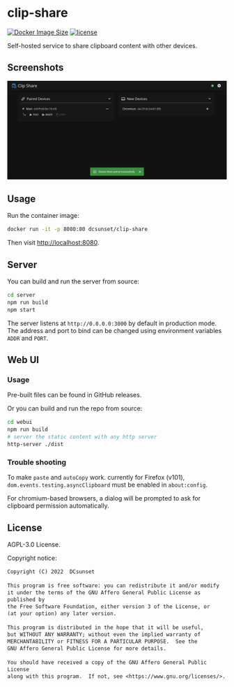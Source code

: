 # clip-share

[![Docker Image Size](https://badgen.net/docker/size/dcsunset/clip-share)](https://hub.docker.com/r/dcsunset/clip-share)
[![license](https://badgen.net/github/license/dcsunset/clip-share)](https://github.com/DCsunset/clip-share)

Self-hosted service to share clipboard content with other devices.

## Screenshots

![Screenshot](pictures/screenshot.png)


## Usage

Run the container image:

```sh
docker run -it -p 8080:80 dcsunset/clip-share
```

Then visit <http://localhost:8080>.

## Server

You can build and run the server from source:

```sh
cd server
npm run build
npm start
```

The server listens at `http://0.0.0.0:3000` by default in production mode.
The address and port to bind can be changed using environment variables `ADDR` and `PORT`.


## Web UI

### Usage

Pre-built files can be found in GitHub releases.

Or you can build and run the repo from source:

```sh
cd webui
npm run build
# server the static content with any http server
http-server ./dist
```


### Trouble shooting

To make `paste` and `autoCopy` work.
currently for Firefox (v101),
`dom.events.testing.asyncClipboard` must be enabled in `about:config`.

For chromium-based browsers,
a dialog will be prompted to ask for clipboard permission automatically.

## License

AGPL-3.0 License.

Copyright notice:

```
Copyright (C) 2022  DCsunset

This program is free software: you can redistribute it and/or modify
it under the terms of the GNU Affero General Public License as published by
the Free Software Foundation, either version 3 of the License, or
(at your option) any later version.

This program is distributed in the hope that it will be useful,
but WITHOUT ANY WARRANTY; without even the implied warranty of
MERCHANTABILITY or FITNESS FOR A PARTICULAR PURPOSE.  See the
GNU Affero General Public License for more details.

You should have received a copy of the GNU Affero General Public License
along with this program.  If not, see <https://www.gnu.org/licenses/>.
```

